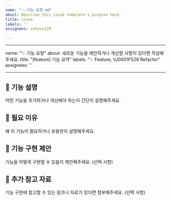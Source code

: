 ```yaml
---
name: "✨-기능-요청.md"
about: Describe this issue template's purpose here.
title: issue
labels: ''
assignees: sohyun119

---
```


---
name: "✨ 기능 요청"
about: 새로운 기능을 제안하거나 개선할 사항이 있다면 작성해주세요.
title: "[feature] 기능 요약"
labels: "✨ Feature, \U0001F528 Refactor"
assignees: ''

---

## 🚀 기능 설명
어떤 기능을 추가하거나 개선해야 하는지 간단히 설명해주세요.

## 🤔 필요 이유
왜 이 기능이 필요하거나 유용한지 설명해주세요.

## 📝 기능 구현 제안
기능을 어떻게 구현할 수 있을지 제안해주세요. (선택 사항)

## 📎 추가 참고 자료
기능 구현에 참고할 수 있는 링크나 자료가 있다면 첨부해주세요. (선택 사항)

